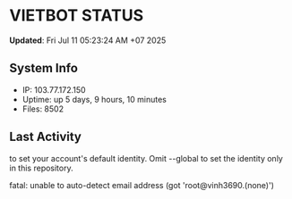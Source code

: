 # VIETBOT STATUS
**Updated**: Fri Jul 11 05:23:24 AM +07 2025

## System Info
- IP: 103.77.172.150
- Uptime: up 5 days, 9 hours, 10 minutes
- Files: 8502

## Last Activity

to set your account's default identity.
Omit --global to set the identity only in this repository.

fatal: unable to auto-detect email address (got 'root@vinh3690.(none)')
